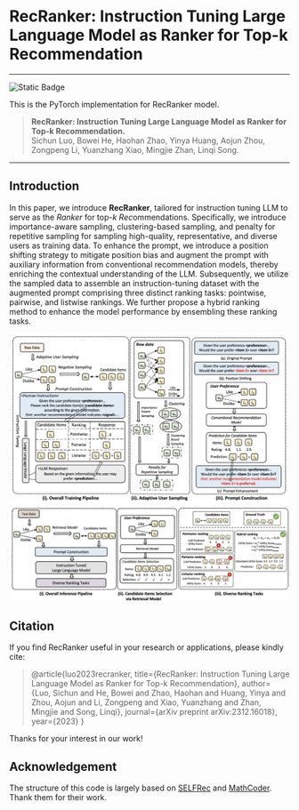 # RecRanker: Instruction Tuning Large Language Model as Ranker for Top-k Recommendation





---
![Static Badge](https://img.shields.io/badge/Paper-PDF-blue?style=flat&link=https%3A%2F%2Farxiv.org%2Fpdf%2F2312.16018v2.pdf)


This is the PyTorch implementation for RecRanker model.


> **RecRanker: Instruction Tuning Large Language Model as Ranker for Top-k Recommendation.**  
Sichun Luo, Bowei He, Haohan Zhao, Yinya Huang, Aojun Zhou, Zongpeng Li, Yuanzhang Xiao, Mingjie Zhan, Linqi Song.


---

## Introduction
In this paper, we introduce **RecRanker**, tailored for instruction tuning LLM to serve as the *Ranker* for top-*k* *Rec*ommendations. Specifically, we introduce importance-aware sampling, clustering-based sampling, and penalty for repetitive sampling for sampling high-quality, representative, and diverse users as training data. To enhance the prompt, we introduce a position shifting strategy to mitigate position bias and augment the prompt with auxiliary information from conventional recommendation models, thereby enriching the contextual understanding of the LLM. Subsequently, we utilize the sampled data to assemble an instruction-tuning dataset with the augmented prompt comprising three distinct ranking tasks: pointwise, pairwise, and listwise rankings. We further propose a hybrid ranking method to enhance the model performance by ensembling these ranking tasks.

![Training](/fig/f17.png)
![Inference](/fig/f16.png)

## Citation
If you find RecRanker useful in your research or applications, please kindly cite:

> @article{luo2023recranker,
  title={RecRanker: Instruction Tuning Large Language Model as Ranker for Top-k Recommendation},
  author={Luo, Sichun and He, Bowei and Zhao, Haohan and Huang, Yinya and Zhou, Aojun and Li, Zongpeng and Xiao, Yuanzhang and Zhan, Mingjie and Song, Linqi},
  journal={arXiv preprint arXiv:2312.16018},
  year={2023}
}

Thanks for your interest in our work!


## Acknowledgement
The structure of this code is largely based on [SELFRec](https://github.com/Coder-Yu/SELFRec) and [MathCoder](https://github.com/mathllm/MathCoder). Thank them for their work.
